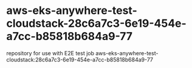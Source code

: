 # aws-eks-anywhere-test-cloudstack-28c6a7c3-6e19-454e-a7cc-b85818b684a9-77
repository for use with E2E test job aws-eks-anywhere-test-cloudstack:28c6a7c3-6e19-454e-a7cc-b85818b684a9-77
